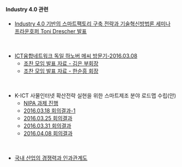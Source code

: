 #### Industry 4.0 관련

- [Industry 4.0 기반의 스마트팩토리 구축 전략과 기술혁신방법론 세미나](2016.02.26.Industry4.0-G밸리.pdf)  
  [프라운호퍼 Toni Drescher 발표](20160726_Introduction%20I4.0_drh.pdf)
  
<br>

- [ICT융합네트워크 독일 하노버 메씨 방문기-2016.03.08](2016.03.08.ICT%20융합네트워크-하노버%20메쎄%20방문기.pdf)
  - [조찬 모임 발표 자료 - 김은 부회장](조찬-발표자료-160308-김은.pdf)
  - [조찬 모임 발표 자료 - 한순흥 회장](조찬-발표자료-160308-한순흥-(김은-수정).pdf)
  
<br>  
  
- K-ICT 사물인터넷 확산전략 실현을 위한 스마트제조 분야 로드맵 수립(안)
  - [NIPA 과제 진행](NIPA%20과제%202016-3-18%20회의%20결과물%202016-03-25%20회의%20자료.pdf)   
  - [2016.03.18 회의결과-1](2016.03.18.스마트제조%20분야%20WG_회의록%20Updated%20by%20김은%20및%20한순흥.pdf)  
  - [2016.03.25 회의결과](2016.03.25.스마트제조%20분야%20WG_회의록.pdf)  
  - [2016.03.31 회의결과](제조혁신%20FGI%20회의록_20160331.pdf)
  - [2016.04.08 회의결과](2016.04.08.스마트제조%20분야%20WG_회의록.pdf)  
  
<br>

- [국내 산업의 경쟁력과 인과관계도](지식서비스_인과관계도-20160104.pptx)  

  
